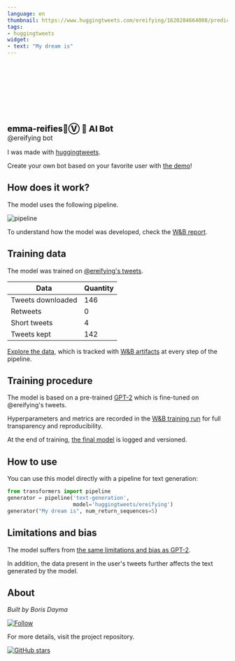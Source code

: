 ```yaml
---
language: en
thumbnail: https://www.huggingtweets.com/ereifying/1620284664008/predictions.png
tags:
- huggingtweets
widget:
- text: "My dream is"
---
```


<div>
<div style="width: 132px; height:132px; border-radius: 50%; background-size: cover; background-image: url('https://pbs.twimg.com/profile_images/1369221957242085383/ICH9vZzI_400x400.jpg')">
</div>
<div style="margin-top: 8px; font-size: 19px; font-weight: 800">emma-reifies🏴Ⓥ 🤖 AI Bot </div>
<div style="font-size: 15px">@ereifying bot</div>
</div>

I was made with [huggingtweets](https://github.com/borisdayma/huggingtweets).

Create your own bot based on your favorite user with [the demo](https://colab.research.google.com/github/borisdayma/huggingtweets/blob/master/huggingtweets-demo.ipynb)!

## How does it work?

The model uses the following pipeline.

![pipeline](https://github.com/borisdayma/huggingtweets/blob/master/img/pipeline.png?raw=true)

To understand how the model was developed, check the [W&B report](https://wandb.ai/wandb/huggingtweets/reports/HuggingTweets-Train-a-Model-to-Generate-Tweets--VmlldzoxMTY5MjI).

## Training data

The model was trained on [@ereifying's tweets](https://twitter.com/ereifying).

| Data | Quantity |
| --- | --- |
| Tweets downloaded | 146 |
| Retweets | 0 |
| Short tweets | 4 |
| Tweets kept | 142 |

[Explore the data](https://wandb.ai/wandb/huggingtweets/runs/ggk5lcsi/artifacts), which is tracked with [W&B artifacts](https://docs.wandb.com/artifacts) at every step of the pipeline.

## Training procedure

The model is based on a pre-trained [GPT-2](https://huggingface.co/gpt2) which is fine-tuned on @ereifying's tweets.

Hyperparameters and metrics are recorded in the [W&B training run](https://wandb.ai/wandb/huggingtweets/runs/1od5h4vn) for full transparency and reproducibility.

At the end of training, [the final model](https://wandb.ai/wandb/huggingtweets/runs/1od5h4vn/artifacts) is logged and versioned.

## How to use

You can use this model directly with a pipeline for text generation:

```python
from transformers import pipeline
generator = pipeline('text-generation',
                     model='huggingtweets/ereifying')
generator("My dream is", num_return_sequences=5)
```

## Limitations and bias

The model suffers from [the same limitations and bias as GPT-2](https://huggingface.co/gpt2#limitations-and-bias).

In addition, the data present in the user's tweets further affects the text generated by the model.

## About

*Built by Boris Dayma*

[![Follow](https://img.shields.io/twitter/follow/borisdayma?style=social)](https://twitter.com/intent/follow?screen_name=borisdayma)

For more details, visit the project repository.

[![GitHub stars](https://img.shields.io/github/stars/borisdayma/huggingtweets?style=social)](https://github.com/borisdayma/huggingtweets)
